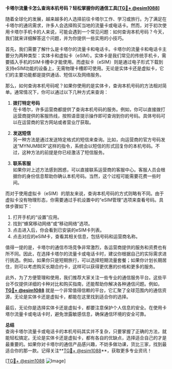 **卡塔尔流量卡怎么查询本机号码？轻松掌握你的通信工具[[TG💪+ @esim1088](https://t.me/s/esim1088)]**

随着全球化的发展，越来越多的人选择前往卡塔尔工作、学习或旅行。为了满足在卡塔尔的通讯需求，许多人会选择购买当地的流量卡或电话卡。然而，对于初次使用卡塔尔手机卡的人来说，可能会遇到一个常见问题：如何查询本机号码？今天，我们就来详细解答这个问题，并为你提供一些实用的小技巧。

首先，我们需要了解什么是卡塔尔的流量卡和电话卡。卡塔尔的流量卡和电话卡主要分为两种类型：实体卡和虚拟卡（eSIM）。实体卡是我们常见的传统手机卡，需要插入手机的SIM卡槽中才能使用。而虚拟卡（eSIM）则是通过电子形式下载到支持eSIM功能的设备上，无需物理卡槽即可使用。无论是实体卡还是虚拟卡，它们的主要功能都是提供通话、短信以及网络服务。

那么，如何查询本机号码呢？如果你使用的是实体卡，查询本机号码的方法相对简单。通常情况下，你可以通过以下几种方式来查询：

1. **拨打特定号码**  
   在卡塔尔，许多运营商都提供了查询本机号码的服务。例如，你可以直接拨打运营商提供的客服热线，按照语音提示操作即可查询到你的号码。具体号码可以在运营商的官方网站或者营业厅获取。

2. **发送短信**  
   另一种方法是通过发送特定格式的短信来查询。比如，向运营商的官方号码发送“MYNUMBER”这样的指令，系统会以短信的形式回复你的本机号码。不过，这种方法的前提是你已经激活了短信服务。

3. **联系客服**  
   如果你对上述方法感到困惑，可以直接联系运营商的客服中心。客服人员会根据你的身份信息帮助你确认本机号码。当然，这个过程可能需要花费一些时间。

而对于使用虚拟卡（eSIM）的朋友来说，查询本机号码的方式则略有不同。由于虚拟卡没有物理形态，你需要通过手机设置中的“eSIM管理”选项来查看号码。具体步骤如下：

1. 打开手机的“设置”应用。
2. 找到“蜂窝移动网络”或“移动网络”选项。
3. 点击进入后，你会看到已安装的eSIM卡列表。
4. 点击对应的eSIM卡，查看其相关信息，包括号码和运营商名称。

值得一提的是，卡塔尔的通信市场竞争非常激烈，各运营商提供的服务和资费也有所不同。因此，在选择卡塔尔的流量卡或电话卡时，建议你根据自己的实际需求进行挑选。例如，如果你只是短期旅行，可以选择短期流量套餐；如果你计划长期居住，则可以考虑购买长期合约卡，这样可以获得更优惠的价格和更多的服务。

此外，为了方便管理和使用，我们推荐大家关注一些专业的通信服务平台。这些平台不仅提供详细的卡种对比和购买指南，还能帮助你解决各种通信问题。例如，**[TG💪+ @esim1088](https://t.me/s/esim1088)** 就是一个非常值得信赖的平台，它汇聚了全球范围内的通信资源，无论是实体卡还是虚拟卡，都能在这里找到适合你的选择。

最后，无论你是选择实体卡还是虚拟卡，都要注意保护个人信息的安全。在使用卡塔尔流量卡或电话卡时，避免泄露敏感信息，确保通信环境的安全可靠。

**总结**  
查询卡塔尔流量卡或电话卡的本机号码其实并不复杂，只要掌握了正确的方法，就能轻松搞定。无论是实体卡还是虚拟卡，都有各自的优缺点，选择适合自己的才是最重要的。如果你对卡塔尔的通信产品感兴趣，不妨多做功课，货比三家，找到最适合你的那一款。记得关注**[TG💪+ @esim1088](https://t.me/s/esim1088)**，获取更多专业资讯！

[[TG💪+ @esim1088](https://t.me/s/esim1088) ![Image](https://i.postimg.cc/4NQfJmqS/Snipaste-2025-05-13-00-14-12.png)]